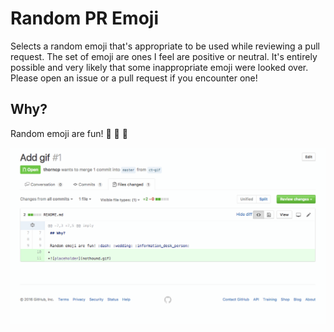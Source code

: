 # Random PR Emoji

Selects a random emoji that's appropriate to be used while reviewing a pull
request. The set of emoji are ones I feel are positive or neutral. It's entirely
possible and very likely that some inappropriate emoji were looked over. Please
open an issue or a pull request if you encounter one!

## Why?

Random emoji are fun! :dash: :wedding: :information_desk_person:

![placeholder](random-pr-emoji.gif)
